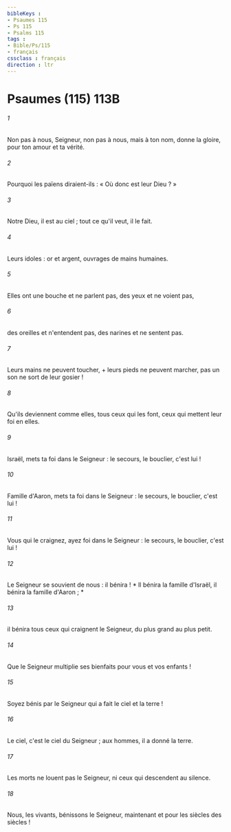 ```yaml
---
bibleKeys : 
- Psaumes 115
- Ps 115
- Psalms 115
tags : 
- Bible/Ps/115
- français
cssclass : français
direction : ltr
---
```


# Psaumes (115) 113B

###### 1
Non pas à nous, Seigneur, non pas à nous, mais à ton nom, donne la gloire, pour ton amour et ta vérité.
###### 2
Pourquoi les païens diraient-ils : « Où donc est leur Dieu ? »
###### 3
Notre Dieu, il est au ciel ; tout ce qu'il veut, il le fait.
###### 4
Leurs idoles : or et argent, ouvrages de mains humaines.
###### 5
Elles ont une bouche et ne parlent pas, des yeux et ne voient pas,
###### 6
des oreilles et n'entendent pas, des narines et ne sentent pas.
###### 7
Leurs mains ne peuvent toucher, + leurs pieds ne peuvent marcher, pas un son ne sort de leur gosier !
###### 8
Qu'ils deviennent comme elles, tous ceux qui les font, ceux qui mettent leur foi en elles.
###### 9
Israël, mets ta foi dans le Seigneur : le secours, le bouclier, c'est lui !
###### 10
Famille d'Aaron, mets ta foi dans le Seigneur : le secours, le bouclier, c'est lui !
###### 11
Vous qui le craignez, ayez foi dans le Seigneur : le secours, le bouclier, c'est lui !
###### 12
Le Seigneur se souvient de nous : il bénira ! * Il bénira la famille d'Israël, il bénira la famille d'Aaron ; *
###### 13
il bénira tous ceux qui craignent le Seigneur, du plus grand au plus petit.
###### 14
Que le Seigneur multiplie ses bienfaits pour vous et vos enfants !
###### 15
Soyez bénis par le Seigneur qui a fait le ciel et la terre !
###### 16
Le ciel, c'est le ciel du Seigneur ; aux hommes, il a donné la terre.
###### 17
Les morts ne louent pas le Seigneur, ni ceux qui descendent au silence.
###### 18
Nous, les vivants, bénissons le Seigneur, maintenant et pour les siècles des siècles !
